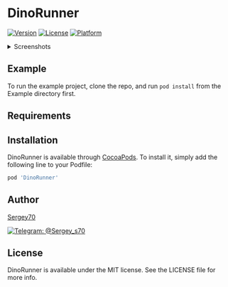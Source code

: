 # DinoRunner

[![Version](https://img.shields.io/cocoapods/v/DinoRunner.svg?style=flat)](https://cocoapods.org/pods/DinoRunner)
[![License](https://img.shields.io/cocoapods/l/DinoRunner.svg?style=flat)](https://cocoapods.org/pods/DinoRunner)
[![Platform](https://img.shields.io/cocoapods/p/DinoRunner.svg?style=flat)](https://cocoapods.org/pods/DinoRunner)

<details>
  <summary>Screenshots</summary>
<img src="https://i.ibb.co/bgWMCvC/s1.png">
<img src="https://i.ibb.co/dPHXYGJ/s2.png">
</details>

## Example

To run the example project, clone the repo, and run `pod install` from the Example directory first.

## Requirements

## Installation

DinoRunner is available through [CocoaPods](https://cocoapods.org). To install
it, simply add the following line to your Podfile:

```ruby
pod 'DinoRunner'
```

## Author
[Sergey70](https://github.com/Sergey70)

[![Telegram: @Sergey_s70](https://img.shields.io/badge/Contact-Sergey__s70-brightgreen)](https://t.me/Sergey_s70) 

## License

DinoRunner is available under the MIT license. See the LICENSE file for more info.
